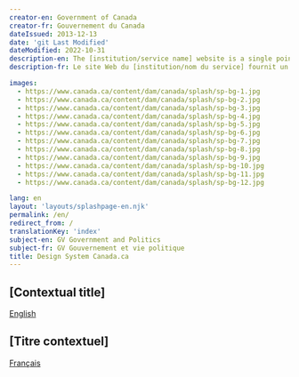 ```yaml
---
creator-en: Government of Canada
creator-fr: Gouvernement du Canada
dateIssued: 2013-12-13
date: 'git Last Modified'
dateModified: 2022-10-31
description-en: The [institution/service name] website is a single point of access [contextual description].
description-fr: Le site Web du [institution/nom du service] fournit un point d'accès complet [description contextuelle].

images:
  - https://www.canada.ca/content/dam/canada/splash/sp-bg-1.jpg
  - https://www.canada.ca/content/dam/canada/splash/sp-bg-2.jpg
  - https://www.canada.ca/content/dam/canada/splash/sp-bg-3.jpg
  - https://www.canada.ca/content/dam/canada/splash/sp-bg-4.jpg
  - https://www.canada.ca/content/dam/canada/splash/sp-bg-5.jpg
  - https://www.canada.ca/content/dam/canada/splash/sp-bg-6.jpg
  - https://www.canada.ca/content/dam/canada/splash/sp-bg-7.jpg
  - https://www.canada.ca/content/dam/canada/splash/sp-bg-8.jpg
  - https://www.canada.ca/content/dam/canada/splash/sp-bg-9.jpg
  - https://www.canada.ca/content/dam/canada/splash/sp-bg-10.jpg
  - https://www.canada.ca/content/dam/canada/splash/sp-bg-11.jpg
  - https://www.canada.ca/content/dam/canada/splash/sp-bg-12.jpg

lang: en
layout: 'layouts/splashpage-en.njk'
permalink: /en/
redirect_from: /
translationKey: 'index'
subject-en: GV Government and Politics
subject-fr: GV Gouvernement et vie politique
title: Design System Canada.ca
---
```

<gcds-grid columns="repeat( auto-fit, minmax( 100px, 200px ) )" gap="400">
	<section>
		<h2>[Contextual title]</h2>
		<p><a href="../en/index.html" class="btn btn-primary" translate="no">English</a></p>
	</section>
	<section lang="fr">
		<h2>[Titre contextuel]</h2>
		<p><a href="../fr/index.html" class="btn btn-primary" translate="no">Français</a></p>
	</section>
</gcds-grid>